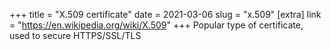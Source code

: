 +++
title = "X.509 certificate"
date = 2021-03-06
slug = "x.509"
[extra]
link = "https://en.wikipedia.org/wiki/X.509"
+++
Popular type of certificate, used to secure HTTPS/SSL/TLS

